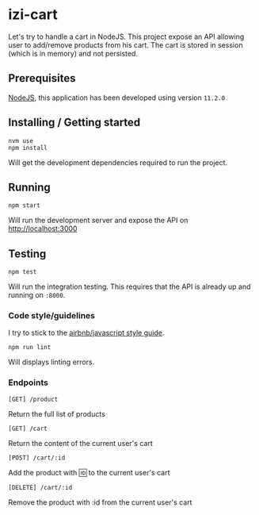 # izi-cart
Let's try to handle a cart in NodeJS. This project expose an API allowing user to add/remove products from his cart.
The cart is stored in session (which is in memory) and not persisted.

## Prerequisites

<!-- What is needed to set up the dev environment. For instance, global dependencies or any other tools. include download links. -->
[NodeJS](https://nodejs.org/en/), this application has been developed using version `11.2.0`

## Installing / Getting started

```shell
nvm use
npm install
```

Will get the development dependencies required to run the project.

## Running

```shell
npm start
```

Will run the development server and expose the API on  [http://localhost:3000](http://localhost:3000)

## Testing

```shell
npm test
```

Will run the integration testing. This requires that the API is already up and running on `:8000`.


### Code style/guidelines
I try to stick to the [airbnb/javascript style guide](https://github.com/airbnb/javascript).

```shell
npm run lint
```
Will displays linting errors. 

### Endpoints

`[GET] /product` 

Return the full list of products 

`[GET] /cart`
 
Return the content of the current user's cart
 
`[POST] /cart/:id`
 
Add the product with :id: to the current user's cart

`[DELETE] /cart/:id`
 
Remove the product with :id from the current user's cart 
